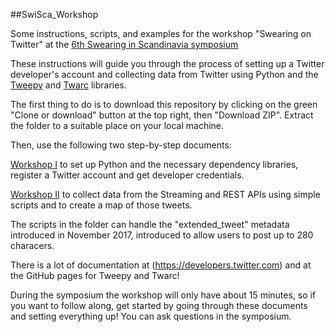 
##SwiSca_Workshop

Some instructions, scripts, and examples for the workshop "Swearing on Twitter" at the [6th Swearing in Scandinavia symposium](https://swisca.wixsite.com/swisca6)

These instructions will guide you through the process of setting up a Twitter developer's account and collecting data from Twitter using Python and the [Tweepy](https://github.com/tweepy/tweepy) and [Twarc](https://github.com/DocNow/twarc) libraries.

The first thing to do is to download this repository by clicking on the green "Clone or download" button at the top right, then "Download ZIP". Extract the folder to a suitable place on your local machine.

Then, use the following two step-by-step documents:

[Workshop I](https://stcoats.github.io/SwiSca1.html) to set up Python and the necessary dependency libraries, register a Twitter account and get developer credentials.

[Workshop II](https://stcoats.github.io/SwiSca2.html) to collect data from the Streaming and REST APIs using simple scripts and to create a map of those tweets.

The scripts in the folder can handle the "extended_tweet" metadata introduced in November 2017, introduced to allow users to post up to 280 characers.

There is a lot of documentation at (https://developers.twitter.com) and at the GitHub pages for Tweepy and Twarc!

During the symposium the workshop will only have about 15 minutes, so if you want to follow along, get started by going through these documents and setting everything up! You can ask questions in the symposium.

